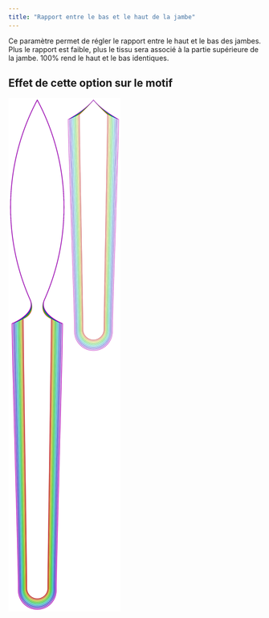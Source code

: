 ```yaml
---
title: "Rapport entre le bas et le haut de la jambe"
---
```


Ce paramètre permet de régler le rapport entre le haut et le bas des jambes. Plus le rapport est faible, plus le tissu sera associé à la partie supérieure de la jambe. 100% rend le haut et le bas identiques.

## Effet de cette option sur le motif

![Cette image montre l'effet de cette option en superposant plusieurs variantes qui ont une valeur différente pour cette option](octoplushy_bottomtoplegratio_sample.svg "Effet de cette option sur le motif")
